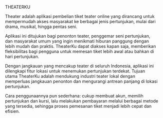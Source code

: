 THEATERKU

Theater adalah aplikasi pembelian tiket teater online yang dirancang untuk mempermudah akses masyarakat ke berbagai jenis pertunjukan, mulai dari drama, musikal, hingga pentas seni. 

Aplikasi ini ditujukan bagi penonton teater, penggemar seni pertunjukan, dan masyarakat umum yang ingin menikmati hiburan panggung dengan lebih mudah dan praktis. TheaterKu dapat diakses kapan saja, memberikan fleksibilitas bagi pengguna untuk memesan tiket lebih awal atau bahkan di hari pertunjukan. 

Dengan jangkauan yang mencakup teater di seluruh Indonesia, aplikasi ini dilengkapi fitur lokasi untuk menemukan pertunjukan terdekat. Tujuan utama TheaterKu adalah mendukung industri teater lokal dengan memperluas jangkauan penonton dan mengurangi antrean panjang di lokasi pertunjukan. 

Cara penggunaannya pun sederhana: cukup membuat akun, memilih pertunjukan dan kursi, lalu melakukan pembayaran melalui berbagai metode yang tersedia, sehingga proses pemesanan tiket menjadi lebih cepat dan efisien.